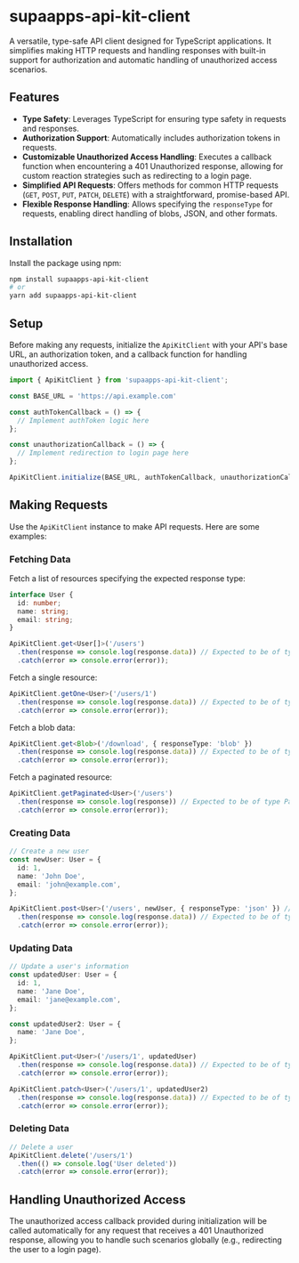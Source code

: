 # supaapps-api-kit-client

A versatile, type-safe API client designed for TypeScript applications. It simplifies making HTTP requests and handling responses with built-in support for authorization and automatic handling of unauthorized access scenarios.

## Features

- **Type Safety**: Leverages TypeScript for ensuring type safety in requests and responses.
- **Authorization Support**: Automatically includes authorization tokens in requests.
- **Customizable Unauthorized Access Handling**: Executes a callback function when encountering a 401 Unauthorized response, allowing for custom reaction strategies such as redirecting to a login page.
- **Simplified API Requests**: Offers methods for common HTTP requests (`GET`, `POST`, `PUT`, `PATCH`, `DELETE`) with a straightforward, promise-based API.
- **Flexible Response Handling**: Allows specifying the `responseType` for requests, enabling direct handling of blobs, JSON, and other formats.

## Installation

Install the package using npm:

```bash
npm install supaapps-api-kit-client
# or
yarn add supaapps-api-kit-client
```

## Setup

Before making any requests, initialize the `ApiKitClient` with your API's base URL, an authorization token, and a callback function for handling unauthorized access.


```ts
import { ApiKitClient } from 'supaapps-api-kit-client';

const BASE_URL = 'https://api.example.com'

const authTokenCallback = () => {
  // Implement authToken logic here
};

const unauthorizationCallback = () => {
  // Implement redirection to login page here
};

ApiKitClient.initialize(BASE_URL, authTokenCallback, unauthorizationCallback);
```

## Making Requests

Use the `ApiKitClient` instance to make API requests. Here are some examples:

### Fetching Data

Fetch a list of resources specifying the expected response type:

```ts
interface User {
  id: number;
  name: string;
  email: string;
}

ApiKitClient.get<User[]>('/users')
  .then(response => console.log(response.data)) // Expected to be of type User[]
  .catch(error => console.error(error));
```

Fetch a single resource:

```ts
ApiKitClient.getOne<User>('/users/1')
  .then(response => console.log(response.data)) // Expected to be of type User
  .catch(error => console.error(error));
```

Fetch a blob data:

```ts
ApiKitClient.get<Blob>('/download', { responseType: 'blob' })
  .then(response => console.log(response.data)) // Expected to be of type Blob
  .catch(error => console.error(error));
```

Fetch a paginated resource:

```ts
ApiKitClient.getPaginated<User>('/users')
  .then(response => console.log(response)) // Expected to be of type PaginatedResponse<User>
  .catch(error => console.error(error));
```

### Creating Data

```ts
// Create a new user
const newUser: User = {
  id: 1,
  name: 'John Doe',
  email: 'john@example.com',
};

ApiKitClient.post<User>('/users', newUser, { responseType: 'json' }) // by default is json, so you don't need to explicitly set it unless you need a different type (like 'blob', 'document', 'arraybuffer', or 'text').
  .then(response => console.log(response.data)) // Expected to be of type User
  .catch(error => console.error(error));
```

### Updating Data

```ts
// Update a user's information
const updatedUser: User = {
  id: 1,
  name: 'Jane Doe',
  email: 'jane@example.com',
};

const updatedUser2: User = {
  name: 'Jane Doe',
};

ApiKitClient.put<User>('/users/1', updatedUser)
  .then(response => console.log(response.data)) // Expected to be of type User
  .catch(error => console.error(error));

ApiKitClient.patch<User>('/users/1', updatedUser2)
  .then(response => console.log(response.data)) // Expected to be of type User
  .catch(error => console.error(error));
```

### Deleting Data

```ts
// Delete a user
ApiKitClient.delete('/users/1')
  .then(() => console.log('User deleted'))
  .catch(error => console.error(error));
```

## Handling Unauthorized Access
The unauthorized access callback provided during initialization will be called automatically for any request that receives a 401 Unauthorized response, allowing you to handle such scenarios globally (e.g., redirecting the user to a login page).
